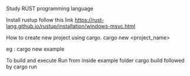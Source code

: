 Study RUST programming language

Install rustup follow this link
https://rust-lang.github.io/rustup/installation/windows-msvc.html


How to create new project using cargo.
cargo new <project_name>

eg : cargo new example

To build and execute
Run from inside example folder
cargo build
followed by
cargo run

